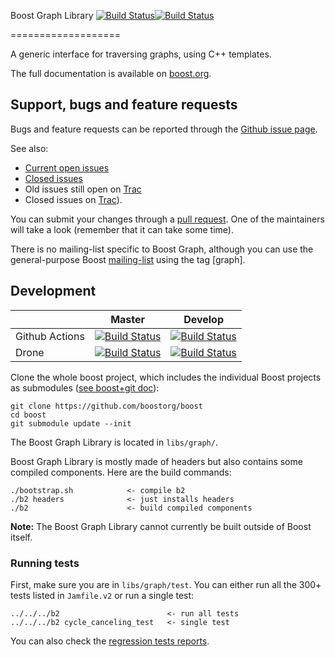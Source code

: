 Boost Graph Library  [![Build Status](https://drone.cpp.al/api/badges/boostorg/graph/status.svg)](https://drone.cpp.al/boostorg/graph)[![Build Status](https://github.com/boostorg/graph/workflows/CI/badge.svg?branch=develop)](https://github.com/boostorg/graph/actions)

===================

A generic interface for traversing graphs, using C++ templates.

The full documentation is available on [boost.org](http://www.boost.org/doc/libs/release/libs/graph/doc/index.html).

## Support, bugs and feature requests ##

Bugs and feature requests can be reported through the [Github issue page](https://github.com/boostorg/graph/issues).

See also:

* [Current open issues](https://github.com/boostorg/graph/issues)
* [Closed issues](https://github.com/boostorg/graph/issues?utf8=%E2%9C%93&q=is%3Aissue+is%3Aclosed)
* Old issues still open on [Trac](https://svn.boost.org/trac/boost/query?status=!closed&component=graph&desc=1&order=id)
* Closed issues on [Trac](https://svn.boost.org/trac/boost/query?status=closed&component=graph&col=id&col=summary&col=status&col=owner&col=type&col=milestone&col=version&desc=1&order=id)).

You can submit your changes through a [pull request](https://github.com/boostorg/graph/pulls). One of the maintainers will take a look (remember that it can take some time).

There is no mailing-list specific to Boost Graph, although you can use the general-purpose Boost [mailing-list](http://lists.boost.org/mailman/listinfo.cgi/boost-users) using the tag [graph].


## Development ##

|                  |  Master  |   Develop   |
|------------------|----------|-------------|
| Github Actions | [![Build Status](https://github.com/boostorg/graph/workflows/CI/badge.svg?branch=master)](https://github.com/boostorg/graph/actions) | [![Build Status](https://github.com/boostorg/graph/workflows/CI/badge.svg?branch=develop)](https://github.com/boostorg/graph/actions) |
|Drone | [![Build Status](https://drone.cpp.al/api/badges/boostorg/graph/status.svg?ref=refs/heads/master)](https://drone.cpp.al/boostorg/graph) | [![Build Status](https://drone.cpp.al/api/badges/boostorg/graph/status.svg)](https:/drone.cpp.al/boostorg/graph) |

Clone the whole boost project, which includes the individual Boost projects as submodules ([see boost+git doc](https://github.com/boostorg/boost/wiki/Getting-Started)):

    git clone https://github.com/boostorg/boost
    cd boost
    git submodule update --init

The Boost Graph Library is located in `libs/graph/`.

Boost Graph Library is mostly made of headers but also contains some compiled components. Here are the build commands:

    ./bootstrap.sh            <- compile b2
    ./b2 headers              <- just installs headers
    ./b2                      <- build compiled components

**Note:** The Boost Graph Library cannot currently be built outside of Boost itself.

### Running tests ###
First, make sure you are in `libs/graph/test`.
You can either run all the 300+ tests listed in `Jamfile.v2` or run a single test:

    ../../../b2                        <- run all tests
    ../../../b2 cycle_canceling_test   <- single test

You can also check the [regression tests reports](http://beta.boost.org/development/tests/develop/developer/graph.html).
